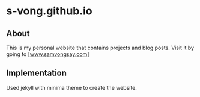 # s-vong.github.io

## About
This is my personal website that contains projects and blog posts.
Visit it by going to [www.samvongsay.com]

## Implementation
Used jekyll with minima theme to create the website.
